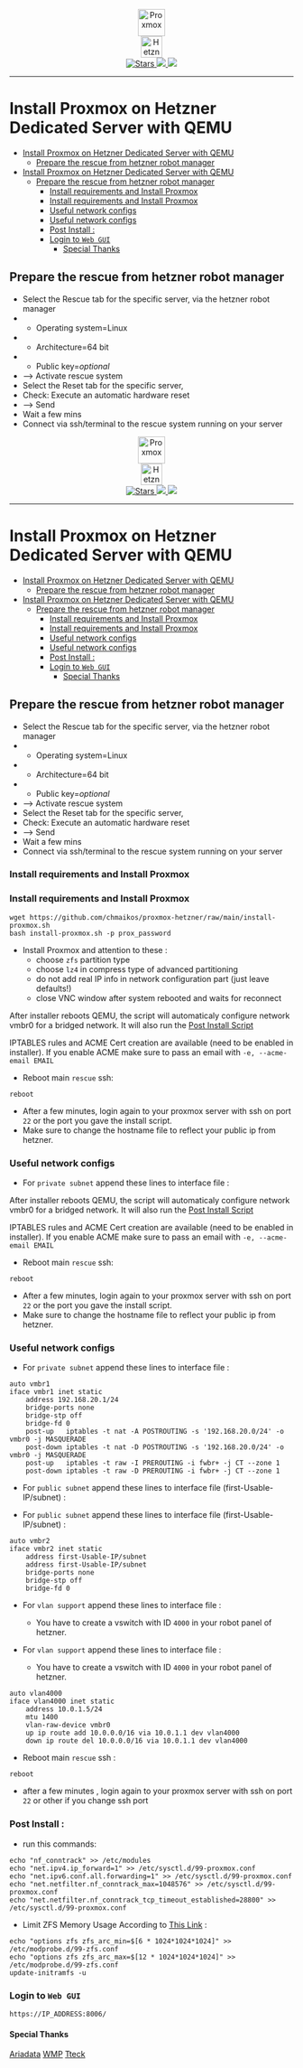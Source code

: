 <p align="center">
    <img src="https://github.com/ariadata/proxmox-hetzner/raw/main/files/icons/proxmox.png" alt="Proxmox" height="48" />
    </br>
    <img src="https://github.com/ariadata/proxmox-hetzner/raw/main/files/icons/hetzner.png" alt="Hetzner" height="38" />
    </br>
    <a href="https://github.com/chmaikos/proxmox-hetzner">
        <img src="https://img.shields.io/github/stars/chmaikos/proxmox-hetzner" alt="Stars"/>
        <img src="https://img.shields.io/github/watchers/chmaikos/proxmox-hetzner" />
        <img src="https://img.shields.io/github/forks/chmaikos/proxmox-hetzner" />
    </a>
</p>

---

# Install Proxmox on Hetzner Dedicated Server with QEMU

- [Install Proxmox on Hetzner Dedicated Server with QEMU](#install-proxmox-on-hetzner-dedicated-server-with-qemu)
  - [Prepare the rescue from hetzner robot manager](#prepare-the-rescue-from-hetzner-robot-manager)
- [Install Proxmox on Hetzner Dedicated Server with QEMU](#install-proxmox-on-hetzner-dedicated-server-with-qemu-1)
  - [Prepare the rescue from hetzner robot manager](#prepare-the-rescue-from-hetzner-robot-manager-1)
    - [Install requirements and Install Proxmox](#install-requirements-and-install-proxmox)
    - [Install requirements and Install Proxmox](#install-requirements-and-install-proxmox-1)
    - [Useful network configs](#useful-network-configs)
    - [Useful network configs](#useful-network-configs-1)
    - [Post Install :](#post-install-)
    - [Login to `Web GUI`](#login-to-web-gui)
      - [Special Thanks](#special-thanks)

## Prepare the rescue from hetzner robot manager

- Select the Rescue tab for the specific server, via the hetzner robot manager
- - Operating system=Linux
- - Architecture=64 bit
- - Public key=*optional*
- --> Activate rescue system
- Select the Reset tab for the specific server,
- Check: Execute an automatic hardware reset
- --> Send
- Wait a few mins
- Connect via ssh/terminal to the rescue system running on your server
<p align="center">
    <img src="https://github.com/ariadata/proxmox-hetzner/raw/main/files/icons/proxmox.png" alt="Proxmox" height="48" />
    </br>
    <img src="https://github.com/ariadata/proxmox-hetzner/raw/main/files/icons/hetzner.png" alt="Hetzner" height="38" />
    </br>
    <a href="https://github.com/chmaikos/proxmox-hetzner">
        <img src="https://img.shields.io/github/stars/chmaikos/proxmox-hetzner" alt="Stars"/>
        <img src="https://img.shields.io/github/watchers/chmaikos/proxmox-hetzner" />
        <img src="https://img.shields.io/github/forks/chmaikos/proxmox-hetzner" />
    </a>
</p>

---

# Install Proxmox on Hetzner Dedicated Server with QEMU

- [Install Proxmox on Hetzner Dedicated Server with QEMU](#install-proxmox-on-hetzner-dedicated-server-with-qemu)
  - [Prepare the rescue from hetzner robot manager](#prepare-the-rescue-from-hetzner-robot-manager)
- [Install Proxmox on Hetzner Dedicated Server with QEMU](#install-proxmox-on-hetzner-dedicated-server-with-qemu-1)
  - [Prepare the rescue from hetzner robot manager](#prepare-the-rescue-from-hetzner-robot-manager-1)
    - [Install requirements and Install Proxmox](#install-requirements-and-install-proxmox)
    - [Install requirements and Install Proxmox](#install-requirements-and-install-proxmox-1)
    - [Useful network configs](#useful-network-configs)
    - [Useful network configs](#useful-network-configs-1)
    - [Post Install :](#post-install-)
    - [Login to `Web GUI`](#login-to-web-gui)
      - [Special Thanks](#special-thanks)

## Prepare the rescue from hetzner robot manager

- Select the Rescue tab for the specific server, via the hetzner robot manager
- - Operating system=Linux
- - Architecture=64 bit
- - Public key=*optional*
- --> Activate rescue system
- Select the Reset tab for the specific server,
- Check: Execute an automatic hardware reset
- --> Send
- Wait a few mins
- Connect via ssh/terminal to the rescue system running on your server

### Install requirements and Install Proxmox

### Install requirements and Install Proxmox

```shell
wget https://github.com/chmaikos/proxmox-hetzner/raw/main/install-proxmox.sh
bash install-proxmox.sh -p prox_password
```

* Install Proxmox and attention to these :
  * choose `zfs` partition type
  * choose `lz4` in compress type of advanced partitioning
  * do not add real IP info in network configuration part (just leave defaults!)
  * close VNC window after system rebooted and waits for reconnect

After installer reboots QEMU, the script will automaticaly configure network vmbr0 for a bridged network. It will also run the [Post Install Script](https://github.com/tteck/Proxmox/raw/main/misc/post-pve-install.sh)

IPTABLES rules and ACME Cert creation are available (need to be enabled in installer). If you enable ACME make sure to pass an email with `-e, --acme-email EMAIL`

- Reboot main `rescue` ssh:

```shell
reboot
```

- After a few minutes, login again to your proxmox server with ssh on port `22` or the port you gave the install script.
- Make sure to change the hostname file to reflect your public ip from hetzner.

### Useful network configs

- For `private subnet` append these lines to interface file  :

After installer reboots QEMU, the script will automaticaly configure network vmbr0 for a bridged network. It will also run the [Post Install Script](https://github.com/tteck/Proxmox/raw/main/misc/post-pve-install.sh)

IPTABLES rules and ACME Cert creation are available (need to be enabled in installer). If you enable ACME make sure to pass an email with `-e, --acme-email EMAIL`

- Reboot main `rescue` ssh:

```shell
reboot
```

- After a few minutes, login again to your proxmox server with ssh on port `22` or the port you gave the install script.
- Make sure to change the hostname file to reflect your public ip from hetzner.

### Useful network configs

- For `private subnet` append these lines to interface file  :

```apacheconf
auto vmbr1
iface vmbr1 inet static
    address 192.168.20.1/24
    bridge-ports none
    bridge-stp off
    bridge-fd 0
    post-up   iptables -t nat -A POSTROUTING -s '192.168.20.0/24' -o vmbr0 -j MASQUERADE
    post-down iptables -t nat -D POSTROUTING -s '192.168.20.0/24' -o vmbr0 -j MASQUERADE
    post-up   iptables -t raw -I PREROUTING -i fwbr+ -j CT --zone 1
    post-down iptables -t raw -D PREROUTING -i fwbr+ -j CT --zone 1
```

- For `public subnet` append these lines to interface file (first-Usable-IP/subnet) :

- For `public subnet` append these lines to interface file (first-Usable-IP/subnet) :

```apacheconf
auto vmbr2
iface vmbr2 inet static
    address first-Usable-IP/subnet
    address first-Usable-IP/subnet
    bridge-ports none
    bridge-stp off
    bridge-fd 0
```

- For `vlan support` append these lines to interface file  :
  - You have to create a vswitch with ID `4000` in your robot panel of hetzner.

- For `vlan support` append these lines to interface file  :
  - You have to create a vswitch with ID `4000` in your robot panel of hetzner.

```apacheconf
auto vlan4000
iface vlan4000 inet static
    address 10.0.1.5/24
    mtu 1400
    vlan-raw-device vmbr0
    up ip route add 10.0.0.0/16 via 10.0.1.1 dev vlan4000
    down ip route del 10.0.0.0/16 via 10.0.1.1 dev vlan4000
```

* Reboot main `rescue` ssh :
```shell
reboot
```

* after a few minutes , login again to your proxmox server with ssh on port `22` or other if you change ssh port

### Post Install : 
* run this commands:
```shell
echo "nf_conntrack" >> /etc/modules
echo "net.ipv4.ip_forward=1" >> /etc/sysctl.d/99-proxmox.conf
echo "net.ipv6.conf.all.forwarding=1" >> /etc/sysctl.d/99-proxmox.conf
echo "net.netfilter.nf_conntrack_max=1048576" >> /etc/sysctl.d/99-proxmox.conf
echo "net.netfilter.nf_conntrack_tcp_timeout_established=28800" >> /etc/sysctl.d/99-proxmox.conf

```

* Limit ZFS Memory Usage According to [This Link](https://pve.proxmox.com/wiki/ZFS_on_Linux#sysadmin_zfs_limit_memory_usage) :
```shell
echo "options zfs zfs_arc_min=$[6 * 1024*1024*1024]" >> /etc/modprobe.d/99-zfs.conf
echo "options zfs zfs_arc_max=$[12 * 1024*1024*1024]" >> /etc/modprobe.d/99-zfs.conf
update-initramfs -u
```

### Login to `Web GUI`

`https://IP_ADDRESS:8006/`

#### Special Thanks

[Ariadata](https://github.com/ariadata)
[WMP](https://github.com/WMP)
[Tteck](https://tteck.github.io/Proxmox/)
